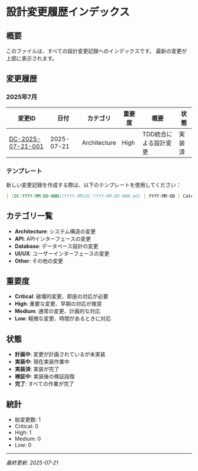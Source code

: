 # 設計変更履歴インデックス

## 概要
このファイルは、すべての設計変更記録へのインデックスです。
最新の変更が上部に表示されます。

## 変更履歴

### 2025年7月
| 変更ID | 日付 | カテゴリ | 重要度 | 概要 | 状態 |
|--------|------|----------|--------|------|------|
| [DC-2025-07-21-001](2025-07/DC-2025-07-21-001.md) | 2025-07-21 | Architecture | High | TDD統合による設計変更 | 実装済 |

### テンプレート
新しい変更記録を作成する際は、以下のテンプレートを使用してください：

```markdown
| [DC-YYYY-MM-DD-NNN](YYYY-MM/DC-YYYY-MM-DD-NNN.md) | YYYY-MM-DD | Category | Priority | 概要 | 状態 |
```

## カテゴリ一覧
- **Architecture**: システム構造の変更
- **API**: APIインターフェースの変更
- **Database**: データベース設計の変更
- **UI/UX**: ユーザーインターフェースの変更
- **Other**: その他の変更

## 重要度
- **Critical**: 破壊的変更、即座の対応が必要
- **High**: 重要な変更、早期の対応が推奨
- **Medium**: 通常の変更、計画的な対応
- **Low**: 軽微な変更、時間があるときに対応

## 状態
- **計画中**: 変更が計画されているが未実装
- **実装中**: 現在実装作業中
- **実装済**: 実装が完了
- **検証中**: 実装後の検証段階
- **完了**: すべての作業が完了

## 統計
- 総変更数: 1
- Critical: 0
- High: 1
- Medium: 0
- Low: 0

---
*最終更新: 2025-07-21*